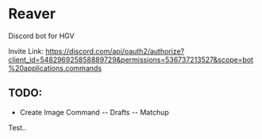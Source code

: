 # Reaver

Discord bot for HGV

Invite Link:
https://discord.com/api/oauth2/authorize?client_id=548296925858889729&permissions=536737213527&scope=bot%20applications.commands

## TODO:

- Create Image Command
  -- Drafts
  -- Matchup

Test..
